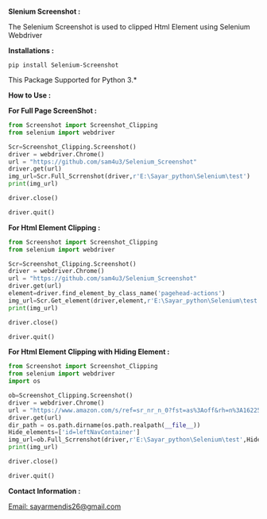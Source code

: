 **Slenium Screenshot :**

The Selenium Screenshot is used to clipped Html Element using Selenium Webdriver

**Installations :**

`pip install Selenium-Screenshot`

This Package Supported for Python 3.*

**How to Use :** 

**For Full Page ScreenShot :**
```python
from Screenshot import Screenshot_Clipping
from selenium import webdriver

Scr=Screenshot_Clipping.Screenshot()
driver = webdriver.Chrome()
url = "https://github.com/sam4u3/Selenium_Screenshot"
driver.get(url)
img_url=Scr.Full_Scrrenshot(driver,r'E:\Sayar_python\Selenium\test')
print(img_url)

driver.close()

driver.quit()
```

**For Html Element Clipping :**

````python
from Screenshot import Screenshot_Clipping
from selenium import webdriver

Scr=Screenshot_Clipping.Screenshot()
driver = webdriver.Chrome()
url = "https://github.com/sam4u3/Selenium_Screenshot"
driver.get(url)
element=driver.find_element_by_class_name('pagehead-actions')
img_url=Scr.Get_element(driver,element,r'E:\Sayar_python\Selenium\test')
print(img_url)

driver.close()

driver.quit()
````

**For Html Element Clipping with Hiding Element :**

````python
from Screenshot import Screenshot_Clipping
from selenium import webdriver
import os

ob=Screenshot_Clipping.Screenshot()
driver = webdriver.Chrome()
url = "https://www.amazon.com/s/ref=sr_nr_n_0?fst=as%3Aoff&rh=n%3A16225007011%2Cn%3A13896617011%2Cn%3A565098%2Cn%3A13896603011&bbn=16225007011&ie=UTF8&qid=1545303779&rnid=565098&ajr=3"
driver.get(url)
dir_path = os.path.dirname(os.path.realpath(__file__))
Hide_elements=['id=leftNavContainer']
img_url=ob.Full_Scrrenshot(driver,r'E:\Sayar_python\Selenium\test',Hide_elements)
print(img_url)

driver.close()

driver.quit()
````



**Contact Information :**

[Email: sayarmendis26@gmail.com](mailto::sayarmendis26@gmail.com)

